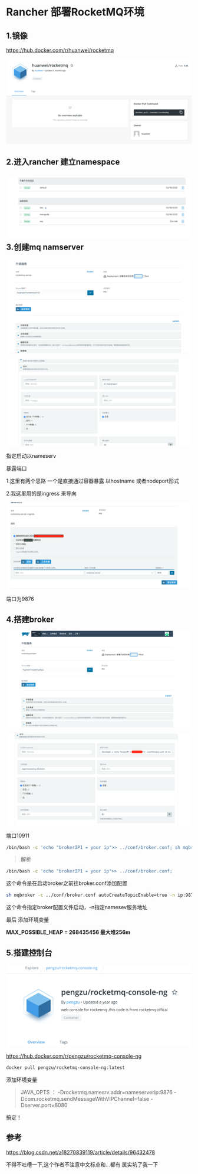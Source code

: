 # Rancher 部署RocketMQ环境

## 1.镜像

https://hub.docker.com/r/huanwei/rocketmq

![image-20200304034253635](img/image-20200304034253635.png)

## 2.进入rancher 建立namespace

## ![image-20200304034400883](img/image-20200304034400883.png)3.创建mq namserver

![image-20200304034501853](img/image-20200304034501853.png)

![image-20200304034524422](img/image-20200304034524422.png)

指定启动以nameserv

暴露端口

1.这里有两个思路 一个是直接通过容器暴露 以hostname 或者nodeport形式

2.我这里用的是ingress 来导向

![image-20200304034658544](img/image-20200304034658544.png)

端口为9876



## 4.搭建broker

![image-20200304034931653](img/image-20200304034931653.png)

![image-20200304034944764](img/image-20200304034944764.png)

端口10911

```bash
/bin/bash -c 'echo "brokerIP1 = your ip">> ../conf/broker.conf; sh mqbroker -c ../conf/broker.conf autoCreateTopicEnable=true -n your ip:9876'
```

> 解析


```bash
/bin/bash -c 'echo "brokerIP1 = your ip">> ../conf/broker.conf; 
```

这个命令是在启动broker之前往broker.conf添加配置

```bash
sh mqbroker -c ../conf/broker.conf autoCreateTopicEnable=true -n ip:9876’
```

这个命令指定broker配置文件启动，-n指定namesev服务地址

最后 添加环境变量

**MAX_POSSIBLE_HEAP = 268435456 最大堆256m**



## 5.搭建控制台

![image-20200304200032892](img/image-20200304200032892.png)

https://hub.docker.com/r/pengzu/rocketmq-console-ng

```bash
docker pull pengzu/rocketmq-console-ng:latest
```

添加环境变量

> JAVA_OPTS ： -Drocketmq.namesrv.addr=nameserverip:9876 -Dcom.rocketmq.sendMessageWithVIPChannel=false -Dserver.port=8080





搞定！

## 参考

https://blog.csdn.net/a18270839119/article/details/96432478

不得不吐槽一下,这个作者不注意中文标点和…都有 属实坑了我一下